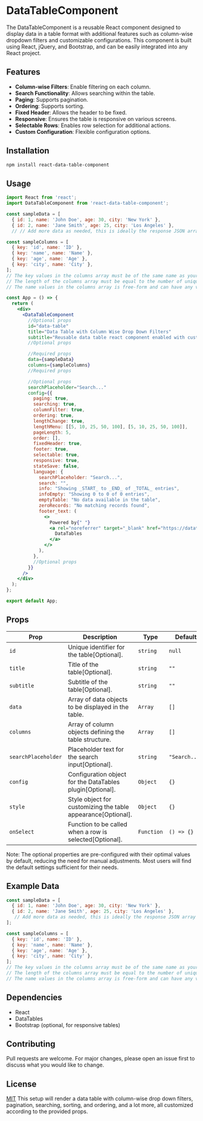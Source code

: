 # DataTableComponent

The DataTableComponent is a reusable React component designed to display data in a table format with additional features such as column-wise dropdown filters and customizable configurations. This component is built using React, jQuery, and Bootstrap, and can be easily integrated into any React project.

## Features

- **Column-wise Filters**: Enable filtering on each column.
- **Search Functionality**: Allows searching within the table.
- **Paging**: Supports pagination.
- **Ordering**: Supports sorting.
- **Fixed Header**: Allows the header to be fixed.
- **Responsive**: Ensures the table is responsive on various screens.
- **Selectable Rows**: Enables row selection for additional actions.
- **Custom Configuration**: Flexible configuration options.

## Installation

```bash
npm install react-data-table-component
```

## Usage

```jsx
import React from 'react';
import DataTableComponent from 'react-data-table-component';

const sampleData = [
  { id: 1, name: 'John Doe', age: 30, city: 'New York' },
  { id: 2, name: 'Jane Smith', age: 25, city: 'Los Angeles' },
  // // Add more data as needed, this is ideally the response JSON array of your api

const sampleColumns = [
  { key: 'id', name: 'ID' },
  { key: 'name', name: 'Name' },
  { key: 'age', name: 'Age' },
  { key: 'city', name: 'City' },
];
// The key values in the columns array must be of the same name as your data object keys
// The length of the columns array must be equal to the number of unique keys in your data object.
// The name values in the columns array is free-form and can have any value, it will be used to display the column name of the table.

const App = () => {
  return (
    <div>
      <DataTableComponent
        //Optional props
        id="data-table"
        title="Data Table with Column Wise Drop Down Filters"
        subtitle="Reusable data table react component enabled with custom configuration"
        //Optional props

        //Required props
        data={sampleData}
        columns={sampleColumns}
        //Required props

        //Optional props
        searchPlaceholder="Search..."
        config={{
          paging: true,
          searching: true,
          columnFilter: true,
          ordering: true,
          lengthChange: true,
          lengthMenu: [[5, 10, 25, 50, 100], [5, 10, 25, 50, 100]],
          pageLength: 5,
          order: [],
          fixedHeader: true,
          footer: true,
          selectable: true,
          responsive: true,
          stateSave: false,
          language: {
            searchPlaceholder: "Search...",
            search: "",
            info: "Showing _START_ to _END_ of _TOTAL_ entries",
            infoEmpty: "Showing 0 to 0 of 0 entries",
            emptyTable: "No data available in the table",
            zeroRecords: "No matching records found",
            footer_text: (
              <>
                Powered by{" "}
                <a rel="noreferrer" target="_blank" href="https://datatables.net/">
                  DataTables
                </a>
              </>
            ),
          },
          //Optional props
        }}
      />
    </div>
  );
};

export default App;
```

## Props

| Prop                    | Description                                                                 | Type                 | Default |
|-------------------------|-----------------------------------------------------------------------------|----------------------|---------|
| `id`                    | Unique identifier for the table[Optional].                                            | `string`             | `null`  |
| `title`                 | Title of the table[Optional].                                                        | `string`             | `""`    |
| `subtitle`              | Subtitle of the table[Optional].                                                     | `string`             | `""`    |
| `data`                  | Array of data objects to be displayed in the table.                        | `Array`              | `[]`    |
| `columns`               | Array of column objects defining the table structure.                      | `Array`              | `[]`    |
| `searchPlaceholder`     | Placeholder text for the search input[Optional].                                     | `string`             | `"Search..."` |
| `config`                | Configuration object for the DataTables plugin[Optional].                             | `Object`             | `{}`    |
| `style`                 | Style object for customizing the table appearance[Optional].                         | `Object`             | `{}`    |
| `onSelect`              | Function to be called when a row is selected[Optional].                               | `Function`           | `() => {}` |

Note: The optional properties are pre-configured with their optimal values by default, reducing the need for manual adjustments. Most users will find the default settings sufficient for their needs.

## Example Data

```jsx
const sampleData = [
  { id: 1, name: 'John Doe', age: 30, city: 'New York' },
  { id: 2, name: 'Jane Smith', age: 25, city: 'Los Angeles' },
   // Add more data as needed, this is ideally the response JSON array of your api
];

const sampleColumns = [
  { key: 'id', name: 'ID' },
  { key: 'name', name: 'Name' },
  { key: 'age', name: 'Age' },
  { key: 'city', name: 'City' },
]; 
// The key values in the columns array must be of the same name as your data object keys
// The length of the columns array must be equal to the number of unique keys in your data object.
// The name values in the columns array is free-form and can have any value, it will be used to display the column name of the table.
```

## Dependencies

- React
- DataTables
- Bootstrap (optional, for responsive tables)

## Contributing

Pull requests are welcome. For major changes, please open an issue first to discuss what you would like to change.

## License

[MIT](https://choosealicense.com/licenses/mit/)
This setup will render a data table with column-wise drop down filters, pagination, searching, sorting, and ordering, and a lot more, all customized according to the provided props.